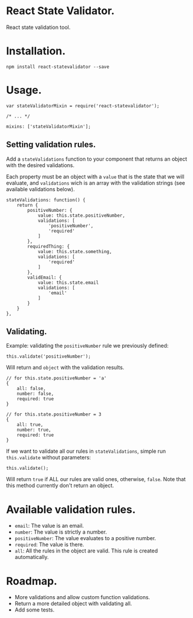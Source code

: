 # React State Validator.

React state validation tool.

# Installation.

    npm install react-statevalidator --save

# Usage.

    var stateValidatorMixin = require('react-statevalidator');

    /* ... */

    mixins: ['stateValidatorMixin'];

## Setting validation rules.

Add a `stateValidations` function to your component that returns an object with the desired validations.

Each property must be an object with a `value` that is the state that we will evaluate, and `validations` wich is an array with the validation strings (see available validations below).

    stateValidations: function() {
        return {
            positiveNumber: {
                value: this.state.positiveNumber,
                validations: [
                    'positiveNumber',
                    'required'
                ]
            },
            requiredThing: {
                value: this.state.something,
                validations: [
                    'required'
                ]
            },
            validEmail: {
                value: this.state.email
                validations: [
                    'email'
                ]
            }
        }
    },


## Validating.

Example: validating the `positiveNumber` rule we previously defined:

    this.validate('positiveNumber');

Will return and `object` with the validation results.

    // for this.state.positiveNumber = 'a'
    {
        all: false,
        number: false,
        required: true
    }

    // for this.state.positiveNumber = 3
    {
        all: true,
        number: true,
        required: true
    }

If we want to validate all our rules in `stateValidations`, simple run `this.validate` without parameters:

    this.validate();

Will return `true` if ALL our rules are valid ones, otherwise, `false`. Note that this method currently don't return an object.

# Available validation rules.

* `email`: The value is an email.
* `number`: The value is strictly a number.
* `positiveNumber`: The value evaluates to a positive number.
* `required`: The value is there.
* `all`: All the rules in the object are valid. This rule is created automatically.

# Roadmap.

* More validations and allow custom function validations.
* Return a more detailed object with validating all.
* Add some tests.